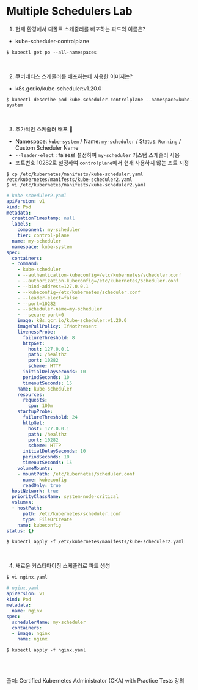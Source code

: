 # Multiple Schedulers Lab

1. 현재 환경에서 디폴트 스케줄러를 배포하는 파드의 이름은?

- kube-scheduler-controlplane 

```
$ kubectl get po --all-namespaces
```

<br>

2. 쿠버네티스 스케줄러를 배포하는데 사용한 이미지는?

- k8s.gcr.io/kube-scheduler:v1.20.0

```
$ kubectl describe pod kube-scheduler-controlplane --namespace=kube-system
```

<br>

3. 추가적인 스케줄러 배포 :seedling:

- Namespace: `kube-system` / Name: `my-scheduler` / Status: `Running` / Custom Scheduler Name
- `--leader-elect` : false로 설정하여 `my-scheduler` 커스텀 스케줄러 사용
- 포트번호 10282로 설정하여 `controlplane`에서 현재 사용하지 않는 포트 지정

```
$ cp /etc/kubernetes/manifests/kube-scheduler.yaml /etc/kubernetes/manifests/kube-scheduler2.yaml
$ vi /etc/kubernetes/manifests/kube-scheduler2.yaml
```

```yaml
# kube-scheduler2.yaml
apiVersion: v1
kind: Pod
metadata:
  creationTimestamp: null
  labels:
    component: my-scheduler
    tier: control-plane
  name: my-scheduler
  namespace: kube-system
spec:
  containers:
  - command:
    - kube-scheduler
    - --authentication-kubeconfig=/etc/kubernetes/scheduler.conf
    - --authorization-kubeconfig=/etc/kubernetes/scheduler.conf
    - --bind-address=127.0.0.1
    - --kubeconfig=/etc/kubernetes/scheduler.conf
    - --leader-elect=false
    - --port=10282
    - --scheduler-name=my-scheduler
    - --secure-port=0
    image: k8s.gcr.io/kube-scheduler:v1.20.0
    imagePullPolicy: IfNotPresent
    livenessProbe:
      failureThreshold: 8
      httpGet:
        host: 127.0.0.1
        path: /healthz
        port: 10282
        scheme: HTTP
      initialDelaySeconds: 10
      periodSeconds: 10
      timeoutSeconds: 15
    name: kube-scheduler
    resources:
      requests:
        cpu: 100m
    startupProbe:
      failureThreshold: 24
      httpGet:
        host: 127.0.0.1
        path: /healthz
        port: 10282
        scheme: HTTP
      initialDelaySeconds: 10
      periodSeconds: 10
      timeoutSeconds: 15
    volumeMounts:
    - mountPath: /etc/kubernetes/scheduler.conf
      name: kubeconfig
      readOnly: true
  hostNetwork: true
  priorityClassName: system-node-critical
  volumes:
  - hostPath:
      path: /etc/kubernetes/scheduler.conf
      type: FileOrCreate
    name: kubeconfig
status: {}
```

```
$ kubectl apply -f /etc/kubernetes/manifests/kube-scheduler2.yaml
```

<br>

4. 새로운 커스터마이징 스케줄러로 파드 생성

```
$ vi nginx.yaml
```

```yaml
# nginx.yaml
apiVersion: v1 
kind: Pod 
metadata:
  name: nginx 
spec:
  schedulerName: my-scheduler
  containers:
  - image: nginx
    name: nginx
```

```
$ kubectl apply -f nginx.yaml
```

<br>

<br>

출처: Certified Kubernetes Administrator (CKA) with Practice Tests 강의